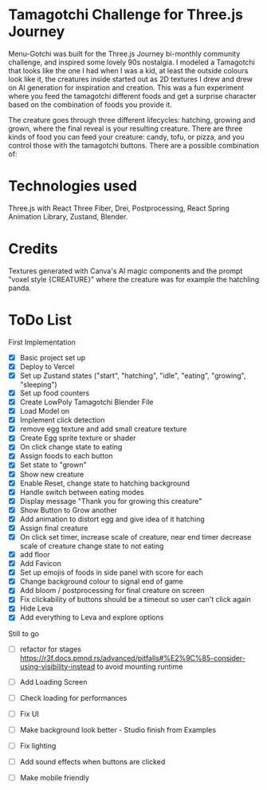 # Tamagotchi Challenge for Three.js Journey

Menu-Gotchi was built for the Three.js Journey bi-monthly community challenge, and inspired some lovely 90s nostalgia. I modeled a Tamagotchi that looks like the one I had when I was a kid, at least the outside colours look like it, the creatures inside started out as 2D textures I drew and drew on AI generation for inspiration and creation. This was a fun experiment where you feed the tamagotchi different foods and get a surprise character based on the combination of foods you provide it.

The creature goes through three different lifecycles: hatching, growing and grown, where the final reveal is your resulting creature. There are three kinds of food you can feed your creature: candy, tofu, or pizza, and you control those with the tamagotchi buttons. There are a possible combination of:

# Technologies used

Three.js with React Three Fiber, Drei, Postprocessing, React Spring Animation Library, Zustand, Blender.

# Credits

Textures generated with Canva's AI magic components and the prompt "voxel style {CREATURE}" where the creature was for example the hatchling panda.

# ToDo List

First Implementation

- [x] Basic project set up
- [x] Deploy to Vercel
- [x] Set up Zustand states ("start", "hatching", "idle", "eating", "growing", "sleeping")
- [x] Set up food counters
- [x] Create LowPoly Tamagotchi Blender File
- [x] Load Model on
- [x] Implement click detection
- [x] remove egg texture and add small creature texture
- [x] Create Egg sprite texture or shader
- [x] On click change state to eating
- [x] Assign foods to each button
- [x] Set state to "grown"
- [x] Show new creature
- [x] Enable Reset, change state to hatching
      background
- [x] Handle switch between eating modes
- [x] Display message "Thank you for growing this creature"
- [x] Show Button to Grow another
- [x] Add animation to distort egg and give idea of it hatching
- [x] Assign final creature
- [x] On click set timer, increase scale of creature, near end timer decrease scale of creature change state to not eating
- [x] add floor
- [x] Add Favicon
- [x] Set up emojis of foods in side panel with score for each
- [x] Change background colour to signal end of game
- [x] Add bloom / postprocessing for final creature on screen
- [x] Fix clickability of buttons should be a timeout so user can't click again
- [x] Hide Leva
- [x] Add everything to Leva and explore options

Still to go

- [ ] refactor for stages https://r3f.docs.pmnd.rs/advanced/pitfalls#%E2%9C%85-consider-using-visibility-instead to avoid mounting runtime
- [ ] Add Loading Screen
- [ ] Check loading for performances

- [ ] Fix UI
- [ ] Make background look better - Studio finish from Examples
- [ ] Fix lighting
- [ ] Add sound effects when buttons are clicked
- [ ] Make mobile friendly
